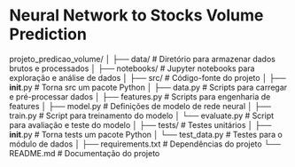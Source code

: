# Neural Network to Stocks Volume Prediction


projeto_predicao_volume/
│
├── data/                 # Diretório para armazenar dados brutos e processados
│
├── notebooks/            # Jupyter notebooks para exploração e análise de dados
│
├── src/                  # Código-fonte do projeto
│   ├── __init__.py       # Torna src um pacote Python
│   ├── data.py           # Scripts para carregar e pré-processar dados
│   ├── features.py       # Scripts para engenharia de features
│   ├── model.py          # Definições de modelo de rede neural
│   ├── train.py          # Script para treinamento do modelo
│   └── evaluate.py       # Script para avaliação e teste do modelo
│
├── tests/                # Testes unitários
│   ├── __init__.py       # Torna tests um pacote Python
│   └── test_data.py      # Testes para o módulo de dados
│
├── requirements.txt      # Dependências do projeto
└── README.md             # Documentação do projeto
